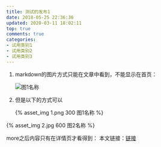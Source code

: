 ```yaml
---
title: 测试的发布1
date: 2018-05-25 22:36:36
updated: 2020-03-11 18:02:11
top: true
comments: true
categories:
- 试用类别1
- 试用类别2
- 试用类别3
---
```

1. markdown的图片方式只能在文章中看到，不能显示在首页：

    ![图1名称](1.png)
2. 但是以下的方式可以

    {% asset_img 1.png 300 图1名称 %}

<!-- more -->
{% asset_img 2.jpg 600 图2名称 %}

more之后内容只有在详情页才看得到：
本文链接：[链接](/blog/2018/05/测试发布1/)
